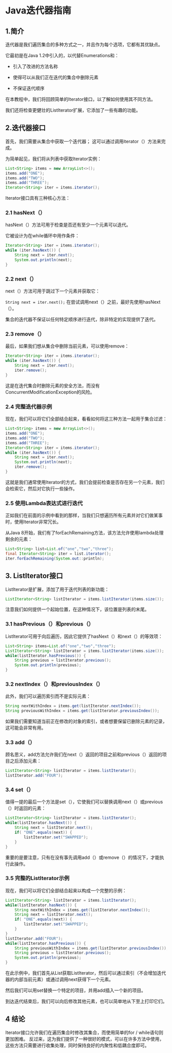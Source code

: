 # Java迭代器指南

## 1.简介
迭代器是我们遍历集合的多种方式之一，并且作为每个选项，它都有其优缺点。

它最初是在Java 1.2中引入的，以代替Enumerations和：

* 引入了改进的方法名称

* 使得可以从我们正在迭代的集合中删除元素

* 不保证迭代顺序

在本教程中，我们将回顾简单的Iterator接口，以了解如何使用其不同方法。

我们还将检查更健壮的ListIterator扩展，它添加了一些有趣的功能。

## 2.迭代器接口
首先，我们需要从集合中获取一个迭代器； 这可以通过调用iterator（）方法来完成。

为简单起见，我们将从列表中获取Iterator实例：

```java
List<String> items = new ArrayList<>();
items.add("ONE");
items.add("TWO");
items.add("THREE");
Iterator<String> iter = items.iterator();
```

Iterator接口具有三种核心方法：

### 2.1 hasNext（）
hasNext（）方法可用于检查是否还有至少一个元素可以迭代。

它被设计为在while循环中用作条件：

```java
Iterator<String> iter = items.iterator();
while (iter.hasNext()) {
    String next = iter.next();
    System.out.println(next);
}
```

### 2.2 next（）
next（）方法可用于跳过下一个元素并获取它：

`String next = iter.next();`
在尝试调用next（）之前，最好先使用hasNext（）。

集合的迭代器不保证以任何特定顺序进行迭代，除非特定的实现提供了迭代。

### 2.3 remove（）
最后，如果我们想从集合中删除当前元素，可以使用remove：

```java
Iterator<String> iter = items.iterator();
while (iter.hasNext()) {
    String next = iter.next();
    iter.remove();
}
```

这是在迭代集合时删除元素的安全方法，而没有ConcurrentModificationException的风险。

### 2.4 完整迭代器示例
现在，我们可以将它们全部结合起来，看看如何将这三种方法一起用于集合过滤：

```java
List<String> items = new ArrayList<>();
items.add("ONE");
items.add("TWO");
items.add("THREE");
Iterator<String> iter = items.iterator();
while (iter.hasNext()) {
    String next = iter.next();
    System.out.println(next);
    iter.remove();
}
```

这就是我们通常使用Iterator的方式，我们会提前检查是否存在另一个元素，我们会检索它，然后对它执行一些操作。

### 2.5 使用Lambda表达式进行迭代
正如我们在前面的示例中看到的那样，当我们只想遍历所有元素并对它们做某事时，使用Iterator非常冗长。

从Java 8开始，我们有了forEachRemaining方法，该方法允许使用lambda处理剩余的元素：

```java
List<String> list=List.of("one","two","three");
final Iterator<String> iter = list.iterator();
iter.forEachRemaining(System.out::println);
```

## 3. ListIterator接口
ListIterator是扩展，添加了用于迭代列表的新功能：

```java
ListIterator<String> listIterator = items.listIterator(items.size());
```

注意我们如何提供一个起始位置，在这种情况下，该位置是列表的末尾。

### 3.1 hasPrevious（）和previous（）
ListIterator可用于向后遍历，因此它提供了hasNext（）和next（）的等效项：

```java
List<String> items=List.of("one","two","three");
ListIterator<String> listIterator = items.listIterator(items.size());
while(listIterator.hasPrevious()) {
    String previous = listIterator.previous();
    System.out.println(previous);
}
```

### 3.2 nextIndex（）和previousIndex（）
此外，我们可以遍历索引而不是实际元素：

```java
String nextWithIndex = items.get(listIterator.nextIndex());
String previousWithIndex = items.get(listIterator.previousIndex());
```

如果我们需要知道当前正在修改的对象的索引，或者想要保留已删除元素的记录，这可能会非常有用。

### 3.3 add（）
顾名思义，add方法允许我们在next（）返回的项目之前和previous（）返回的项目之后添加元素：

```java
ListIterator<String> listIterator = items.listIterator();
listIterator.add("FOUR");
```

### 3.4 set（）

值得一提的最后一个方法是set（），它使我们可以替换调用next（）或previous（）时返回的元素：

```java
ListIterator<String> listIterator = items.listIterator();
while(listIterator.hasNext()) {
    String next = listIterator.next();
    if( "ONE".equals(next)) {
        listIterator.set("SWAPPED");
    }
}
```

重要的是要注意，只有在没有事先调用add（）或remove（）的情况下，才能执行此操作。

### 3.5 完整的ListIterator示例
现在，我们可以将它们全部结合起来以构成一个完整的示例：

```java
ListIterator<String> listIterator = items.listIterator();
while(listIterator.hasNext()) {
    String nextWithIndex = items.get(listIterator.nextIndex());
    String next = listIterator.next();
    if( "ONE".equals(next)) {
        listIterator.set("SWAPPED");
    }
}
listIterator.add("FOUR");
while(listIterator.hasPrevious()) {
    String previousWithIndex = items.get(listIterator.previousIndex());
    String previous = listIterator.previous();
    System.out.println(previous);
}
```

在此示例中，我们首先从List获取ListIterator，然后可以通过索引（不会增加迭代器的内部当前元素）或通过调用next获得下一个元素。

然后我们可以用set替换一个特定的项目，并用add插入一个新的项目。

到达迭代结束后，我们可以向后修改其他元素，也可以简单地从下至上打印它们。

## 4 结论
Iterator接口允许我们在遍历集合时修改其集合，而使用简单的for / while语句则更加困难。 反过来，这为我们提供了一种很好的模式，可以在许多方法中使用，这些方法只需要进行收集处理，同时保持良好的内聚性和低耦合度即可。

